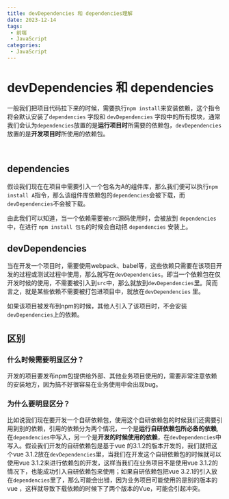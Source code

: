 ```yaml
---
title: devDependencies 和 dependencies理解
date: 2023-12-14
tags:
 - 前端
 - JavaScript
categories:
 - JavaScript
---
```


# devDependencies 和 dependencies

​		一般我们把项目代码拉下来的时候，需要执行`npm install`来安装依赖，这个指令将会默认安装了`dependencies` 字段和 `devDependencies` 字段中的所有模块，通常我们会认为`dependencies`放置的是**运行项目时**所需要的依赖包，`devDependencies`放置的是**开发项目时**所使用的依赖包。

​		

## dependencies

​		假设我们现在在项目中需要引入一个包名为A的组件库，那么我们便可以执行`npm install A`指令，那么该组件库依赖包的`dependencies`会被下载，而`devDependencies`不会被下载。

​		由此我们可以知道，当一个依赖需要被`src`源码使用时，会被放到 `dependencies`中，在进行 `npm install 包名`的时候会自动把 `dependencies` 安装上。



## devDependencies

​		当在开发一个项目时，需要使用webpack、babel等，这些依赖只需要在该项目开发的过程或测试过程中使用，那么就写在`devDependencies`。即当一个依赖包在仅开发时候的使用，不需要被引入到`src`中，那么就放到`devDependencies`里。简而言之，就是某些依赖不需要被打包进项目中，就放在`devDependencies` 里。 

​		如果该项目被发布到npm的时候，其他人引入了该项目时，不会安装`devDependencies`上的依赖。



## 区别

### 什么时候需要明显区分？

​		开发的项目要发布npm包提供给外部、其他业务项目使用的，需要非常注意依赖的安装地方，因为搞不好很容易在业务使用中会出现bug。

### 为什么要明显区分？

​		比如说我们现在要开发一个自研依赖包，使用这个自研依赖包的时候我们还需要引用到别的依赖，引用的依赖分为两个情况，一个是**运行自研依赖包所必备的依赖**,在`dependencies`中写入，另一个是**开发的时候使用的依赖**，在`devDependencies`中写入。假设我们开发的自研依赖包是基于vue 的3.1.2的版本开发的，我们就把这个vue 3.1.2放在`devDependencies`里，当我们在开发这个自研依赖包的时候就可以使用vue 3.1.2来进行依赖包的开发，这样当我们在业务项目不是使用vue 3.1.2的情况下，也能成功引入自研依赖包来使用；如果自研依赖包把vue 3.2.1的引入放在`dependencies`里了，那么可能会出错，因为业务项目可能使用的是别的版本的vue ，这样就导致下载依赖的时候下了两个版本的Vue，可能会引起冲突。

​		